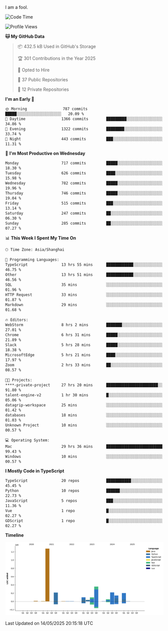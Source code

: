 I am a fool.

<!--START_SECTION:waka-->
![Code Time](http://img.shields.io/badge/Code%20Time-3%2C009%20hrs%2053%20mins-blue)

![Profile Views](http://img.shields.io/badge/Profile%20Views-0-blue)

**🐱 My GitHub Data** 

> 📦 432.5 kB Used in GitHub's Storage 
 > 
> 🏆 301 Contributions in the Year 2025
 > 
> 💼 Opted to Hire
 > 
> 📜 37 Public Repositories 
 > 
> 🔑 12 Private Repositories 
 > 
**I'm an Early 🐤** 

```text
🌞 Morning                787 commits         █████░░░░░░░░░░░░░░░░░░░░   20.09 % 
🌆 Daytime                1366 commits        █████████░░░░░░░░░░░░░░░░   34.86 % 
🌃 Evening                1322 commits        ████████░░░░░░░░░░░░░░░░░   33.74 % 
🌙 Night                  443 commits         ███░░░░░░░░░░░░░░░░░░░░░░   11.31 % 
```
📅 **I'm Most Productive on Wednesday** 

```text
Monday                   717 commits         █████░░░░░░░░░░░░░░░░░░░░   18.30 % 
Tuesday                  626 commits         ████░░░░░░░░░░░░░░░░░░░░░   15.98 % 
Wednesday                782 commits         █████░░░░░░░░░░░░░░░░░░░░   19.96 % 
Thursday                 746 commits         █████░░░░░░░░░░░░░░░░░░░░   19.04 % 
Friday                   515 commits         ███░░░░░░░░░░░░░░░░░░░░░░   13.14 % 
Saturday                 247 commits         ██░░░░░░░░░░░░░░░░░░░░░░░   06.30 % 
Sunday                   285 commits         ██░░░░░░░░░░░░░░░░░░░░░░░   07.27 % 
```


📊 **This Week I Spent My Time On** 

```text
🕑︎ Time Zone: Asia/Shanghai

💬 Programming Languages: 
TypeScript               13 hrs 55 mins      ████████████░░░░░░░░░░░░░   46.75 % 
Other                    13 hrs 51 mins      ████████████░░░░░░░░░░░░░   46.56 % 
SQL                      35 mins             ░░░░░░░░░░░░░░░░░░░░░░░░░   01.96 % 
HTTP Request             33 mins             ░░░░░░░░░░░░░░░░░░░░░░░░░   01.87 % 
Markdown                 29 mins             ░░░░░░░░░░░░░░░░░░░░░░░░░   01.68 % 

🔥 Editors: 
WebStorm                 8 hrs 2 mins        ███████░░░░░░░░░░░░░░░░░░   27.01 % 
Chrome                   6 hrs 31 mins       █████░░░░░░░░░░░░░░░░░░░░   21.89 % 
Slack                    5 hrs 28 mins       █████░░░░░░░░░░░░░░░░░░░░   18.38 % 
MicrosoftEdge            5 hrs 21 mins       ████░░░░░░░░░░░░░░░░░░░░░   17.97 % 
Zoom                     2 hrs 33 mins       ██░░░░░░░░░░░░░░░░░░░░░░░   08.57 % 

🐱‍💻 Projects: 
****-private-project     27 hrs 20 mins      ███████████████████████░░   91.80 % 
talent-engine-v2         1 hr 30 mins        █░░░░░░░░░░░░░░░░░░░░░░░░   05.06 % 
datagrip-workspace       25 mins             ░░░░░░░░░░░░░░░░░░░░░░░░░   01.42 % 
databases                18 mins             ░░░░░░░░░░░░░░░░░░░░░░░░░   01.03 % 
Unknown Project          10 mins             ░░░░░░░░░░░░░░░░░░░░░░░░░   00.57 % 

💻 Operating System: 
Mac                      29 hrs 36 mins      █████████████████████████   99.43 % 
Windows                  10 mins             ░░░░░░░░░░░░░░░░░░░░░░░░░   00.57 % 
```

**I Mostly Code in TypeScript** 

```text
TypeScript               20 repos            ███████████░░░░░░░░░░░░░░   45.45 % 
Python                   10 repos            ██████░░░░░░░░░░░░░░░░░░░   22.73 % 
JavaScript               5 repos             ███░░░░░░░░░░░░░░░░░░░░░░   11.36 % 
Vue                      1 repo              █░░░░░░░░░░░░░░░░░░░░░░░░   02.27 % 
GDScript                 1 repo              █░░░░░░░░░░░░░░░░░░░░░░░░   02.27 % 
```



**Timeline**

![Lines of Code chart](https://raw.githubusercontent.com/VeejaLiu/VeejaLiu/master/assets/bar_graph.png)


 Last Updated on 14/05/2025 20:15:18 UTC
<!--END_SECTION:waka-->
